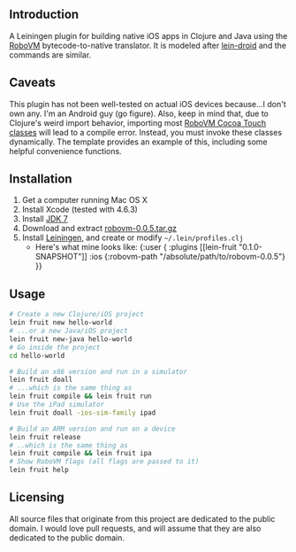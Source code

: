 ## Introduction

A Leiningen plugin for building native iOS apps in Clojure and Java using the [RoboVM](http://www.robovm.org) bytecode-to-native translator. It is modeled after [lein-droid](https://github.com/clojure-android/lein-droid) and the commands are similar.

## Caveats

This plugin has not been well-tested on actual iOS devices because...I don't own any. I'm an Android guy (go figure). Also, keep in mind that, due to Clojure's weird import behavior, importing most [RoboVM Cocoa Touch classes](https://github.com/robovm/robovm/tree/master/cocoatouch/src/main/java/org/robovm/cocoatouch) will lead to a compile error. Instead, you must invoke these classes dynamically. The template provides an example of this, including some helpful convenience functions.

## Installation

1. Get a computer running Mac OS X
2. Install Xcode (tested with 4.6.3)
3. Install [JDK 7](http://www.oracle.com/technetwork/java/javase/downloads/jdk7-downloads-1880260.html)
4. Download and extract [robovm-0.0.5.tar.gz](http://download.robovm.org/robovm-0.0.5.tar.gz)
5. Install [Leiningen](https://github.com/technomancy/leiningen), and create or modify `~/.lein/profiles.clj`
	- Here's what mine looks like:
    {:user {
        :plugins [[lein-fruit "0.1.0-SNAPSHOT"]]
        :ios {:robovm-path "/absolute/path/to/robovm-0.0.5"}
    }}

## Usage

```bash
# Create a new Clojure/iOS project
lein fruit new hello-world
# ...or a new Java/iOS project
lein fruit new-java hello-world
# Go inside the project
cd hello-world

# Build an x86 version and run in a simulator
lein fruit doall
# ...which is the same thing as
lein fruit compile && lein fruit run
# Use the iPad simulator
lein fruit doall -ios-sim-family ipad

# Build an ARM version and run on a device
lein fruit release
# ..which is the same thing as
lein fruit compile && lein fruit ipa
# Show RoboVM flags (all flags are passed to it)
lein fruit help
```

## Licensing

All source files that originate from this project are dedicated to the public domain. I would love pull requests, and will assume that they are also dedicated to the public domain.
